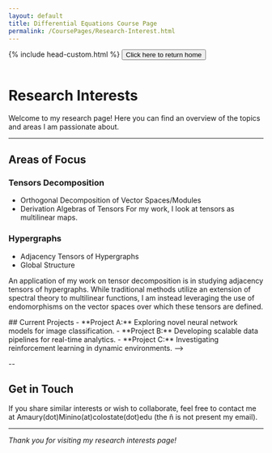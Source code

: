 ```yaml
---
layout: default
title: Differential Equations Course Page
permalink: /CoursePages/Research-Interest.html
---
```


{% include head-custom.html %}
<a href="https://amaury-minino.github.io/" title="Home">
    <button type="button" style="margin-bottom: 1em;">Click here to return home</button>
</a>

# Research Interests

Welcome to my research page! Here you can find an overview of the topics and areas I am passionate about.

---

## Areas of Focus

### Tensors Decomposition
<!-- this is how markdown writes comments -->

- Orthogonal Decomposition of Vector Spaces/Modules
- Derivation Algebras of Tensors
For my work, I look at tensors as multilinear maps. 

### Hypergraphs

- Adjacency Tensors of Hypergraphs
- Global Structure

An application of my work on tensor decomposition is in studying adjacency tensors of hypergraphs. While traditional methods utilize an extension of spectral theory to multilinear functions, I am instead leveraging the use of endomorphisms on the vector spaces over which these tensors are defined.

<!-->
## Current Projects

- **Project A:** Exploring novel neural network models for image classification.
- **Project B:** Developing scalable data pipelines for real-time analytics.
- **Project C:** Investigating reinforcement learning in dynamic environments.

-->
--
## Get in Touch

If you share similar interests or wish to collaborate, feel free to contact me at Amaury(dot)Minino(at)colostate(dot)edu (the ñ is not present my email).

---

*Thank you for visiting my research interests page!*